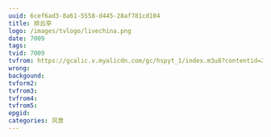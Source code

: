 ```yaml
---
uuid: 6cef6ad3-8a61-5558-d445-28af781cd104
title: 排云亭
logo: /images/tvlogo/livechina.png
date: 7009
tags: 
tvid: 7009
tvfrom: https://gcalic.v.myalicdn.com/gc/hspyt_1/index.m3u8?contentid=2820180516001
wrong:
backgound:
tvform2:
tvfrom3:
tvfrom4:
tvfrom5:
epgid:
categories: 风景
---
```

